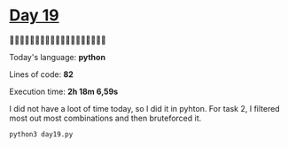 # [Day 19](https://adventofcode.com/2023/day/19) 
:gift::gift::gift::gift::gift::gift::gift::gift::gift::gift::gift::gift::gift::gift::gift::gift::gift::gift::gift:

Today's language: **python**

Lines of code: **82**

Execution time: **2h 18m 6,59s**

I did not have a loot of time today, so I did it in pyhton.
For task 2, I filtered most out most combinations and then bruteforced it.

```shell
python3 day19.py
```
<!-- no time for a better solution -->

